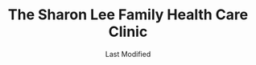 ---
layout: location-page
date: Last Modified
description: "Local COVID-19 testing is available at The Sharon Lee Family Health Care Clinic in Kansas City, Kansas, USA."
permalink: "locations/kansas/kansas-city/the-sharon-lee-family-health-care-clinic/"
tags:
  - locations
  - kansas
title: The Sharon Lee Family Health Care Clinic
uniqueName: the-sharon-lee-family-health-care-clinic
state: Kansas
stateAbbr: KS
hood: "Kansas City"
address: "300-340 Southwest Blvd"
city: "Kansas City"
zip: "66103"
zipsNearby: "66002 66006 66007 66008 66012 66013 66016 66017 66018 66019 66020 66021 66023 66024 66025 66026 66030 66033 66036 66101 66102 66103 66104 66105 66106 66109 66110 66111 66112 66113 66115 66117 66118 66119 66160 66040 66041 66042 66044 66045 66046 66047 66049 66027 66043 66048 66050 66052 66053 66054 66058 66060 66031 66051 66061 66062 66063 66064 66066 66067 66070 66071 66072 66073 66076 66078 66079 66080 66201 66202 66203 66204 66205 66206 66207 66208 66209 66210 66211 66212 66213 66214 66215 66216 66217 66218 66219 66220 66221 66222 66223 66224 66225 66226 66227 66250 66251 66276 66282 66283 66285 66286 66083 66085 66086 66087 66088 66090 66092 66097 64720 64401 64001 64620 64421 64422 64722 64723 64725 64011 64012 64726 64013 64014 64015 64624 64016 64730 64017 64018 64429 64019 64733 64430 64734 64020 64021 64436 64637 64739 64439 64440 64022 64742 64743 64443 64444 64024 64073 64028 64448 64746 64747 64454 64029 64030 64034 64644 64035 64701 64459 64036 64037 64040 64048 64050 64051 64052 64053 64054 64055 64056 64057 64058 64101 64102 64105 64106 64108 64109 64110 64111 64112 64113 64114 64116 64117 64118 64119 64120 64121 64123 64124 64125 64126 64127 64128 64129 64130 64131 64132 64133 64134 64136 64137 64138 64139 64141 64144 64145 64146 64147 64148 64149 64150 64151 64152 64153 64154 64155 64156 64157 64158 64161 64163 64164 64165 64166 64167 64168 64170 64171 64179 64180 64184 64187 64188 64190 64191 64195 64196 64197 64198 64199 64999 64060 64649 64650 64061 64465 64062 64002 64063 64064 64065 64081 64082 64086 64761 64066 64067 64068 64069 64070 64469 64071 64072 64074 64668 64680 64075 64076 64077 64474 64078 64079 64477 64080 64671 64083 64084 64085 64484 64501 64502 64503 64504 64505 64506 64507 64508 64485 64088 64089 64490 64090 64492 64493 64494 64788 64092 64093 64096 64497 64097 64098 64689 66409 66414 66419 66424 66429 66440 66509 66512 66524 66528 66542 66601 66603 66604 66605 66606 66607 66608 66609 66610 66611 66612 66614 66615 66616 66617 66618 66619 66620 66621 66622 66624 66625 66626 66628 66629 66636 66647 66667 66675 66683 66699 66543 66546 65321 65327 65336 64172 64183 64185 64192 64193 64194 64944 66077 66279 66637 66642 66652 66653 66692" 
mapUrl: "http://maps.apple.com/?q=The+Sharon+Lee+Family+Health+Care+Clinic&address=300-340+Southwest+Blvd,Kansas+City,Kansas,66103"
locationType: Drive-thru
phone: "913-396-7070"
website: "http://www.swbfhc.org/"
onlineBooking: undefined
closed: undefined
closedUpdate: June 30th, 2020
notes: "Free. For individuals with symptoms. Requires doctor's referral. By appointment only."
days: Weekdays
hours: 8AM-5PM
ctaMessage: Learn more
ctaUrl: "http://www.swbfhc.org/"
---